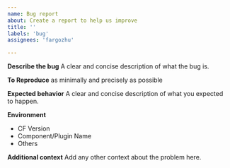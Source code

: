 ```yaml
---
name: Bug report
about: Create a report to help us improve
title: ''
labels: 'bug'
assignees: 'fargozhu'

---
```


**Describe the bug**
A clear and concise description of what the bug is.

**To Reproduce**
as minimally and precisely as possible

**Expected behavior**
A clear and concise description of what you expected to happen.

**Environment**
 - CF Version
 - Component/Plugin Name
 - Others

**Additional context**
Add any other context about the problem here.
